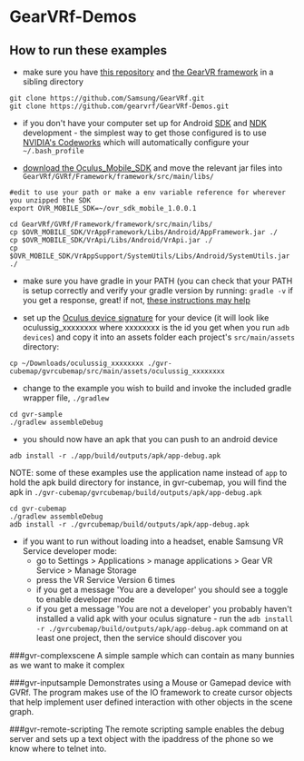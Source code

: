 # GearVRf-Demos

## How to run these examples
* make sure you have [this repository](https://github.com/gearvrf/GearVRf-Demos) and [the GearVR framework](https://github.com/Samsung/GearVRf) in a sibling directory 

```
git clone https://github.com/Samsung/GearVRf.git
git clone https://github.com/gearvrf/GearVRf-Demos.git
```

* if you don't have your computer set up for Android [SDK](https://developer.android.com/studio/index.html) and [NDK](https://developer.android.com/ndk/downloads/index.html) development - the simplest way to get those configured is to use [NVIDIA's Codeworks](https://developer.nvidia.com/codeworks-android) which will automatically configure your `~/.bash_profile`

* [download the Oculus_Mobile_SDK](https://developer.oculus.com/downloads/mobile/1.0.3/Oculus_Mobile_SDK/) and move the relevant jar files into `GearVRf/GVRf/Framework/framework/src/main/libs/`

```
#edit to use your path or make a env variable reference for wherever you unzipped the SDK
export OVR_MOBILE_SDK=~/ovr_sdk_mobile_1.0.0.1

cd GearVRf/GVRf/Framework/framework/src/main/libs/
cp $OVR_MOBILE_SDK/VrAppFramework/Libs/Android/AppFramework.jar ./
cp $OVR_MOBILE_SDK/VrApi/Libs/Android/VrApi.jar ./
cp $OVR_MOBILE_SDK/VrAppSupport/SystemUtils/Libs/Android/SystemUtils.jar ./

```


* make sure you have gradle in your PATH (you can check that your PATH is setup correctly and verify your gradle version by running: `gradle -v` if you get a response, great! if not, [these instructions may help](https://developer.nvidia.com/codeworks-android)

* set up the [Oculus device signature](https://developer.oculus.com/osig/) for your device (it will look like oculussig_xxxxxxxx where xxxxxxxx is the id you get when you run `adb devices`) and copy it into an assets folder each project's `src/main/assets` directory: 

```
cp ~/Downloads/oculussig_xxxxxxxx ./gvr-cubemap/gvrcubemap/src/main/assets/oculussig_xxxxxxxx
```

* change to the example you wish to build and invoke the included gradle wrapper file, `./gradlew` 

```
cd gvr-sample
./gradlew assembleDebug
```

* you should now have an apk that you can push to an android device

```
adb install -r ./app/build/outputs/apk/app-debug.apk
```
NOTE: some of these examples use the application name instead of `app` to hold the apk build directory for instance, in gvr-cubemap, you will find the apk in `./gvr-cubemap/gvrcubemap/build/outputs/apk/app-debug.apk`

```
cd gvr-cubemap
./gradlew assembleDebug
adb install -r ./gvrcubemap/build/outputs/apk/app-debug.apk
```

* if you want to run without loading into a headset, enable Samsung VR Service developer mode: 
	- go to Settings > Applications > manage applications > Gear VR Service > Manage Storage
	- press the VR Service Version 6 times
	- if you get a message 'You are a developer' you should see a toggle to enable developer mode
	- if you get a message 'You are not a developer' you probably haven't installed a valid apk with your oculus signature - run the `adb install -r ./gvrcubemap/build/outputs/apk/app-debug.apk` command on at least one project, then the service should discover you
	 
	
###gvr-complexscene
A simple sample which can contain as many bunnies as we want to make it complex


###gvr-inputsample
Demonstrates using a Mouse or Gamepad device with GVRf. The program makes use of the IO framework to create cursor objects that help implement user defined interaction with other objects in the scene graph.


###gvr-remote-scripting
The remote scripting sample enables the debug server and sets up a text object with the ipaddress of the phone so we know where to telnet into.
